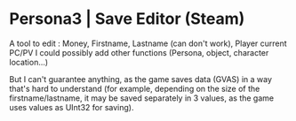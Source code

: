 # Persona3 | Save Editor (Steam)
A tool to edit : Money, Firstname, Lastname (can don't work), Player current PC/PV
I could possibly add other functions (Persona, object, character location...)

But I can't guarantee anything, as the game saves data (GVAS) in a way that's hard to understand
(for example, depending on the size of the firstname/lastname, it may be saved separately in 3 values,
as the game uses values as UInt32 for saving).
